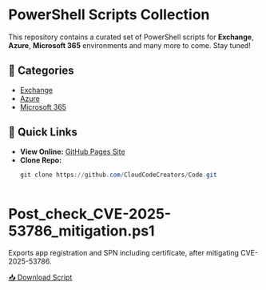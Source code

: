 # PowerShell Scripts Collection

This repository contains a curated set of PowerShell scripts for **Exchange**, **Azure**, **Microsoft 365** environments and many more to come.
Stay tuned!

## 📂 Categories
- [Exchange](Exchange)
- [Azure](Azure)
- [Microsoft 365](M365)

## 🔗 Quick Links
- **View Online:** [GitHub Pages Site](https://CloudCodeCreators.github.io/Code)
- **Clone Repo:**
  ```powershell
  git clone https://github.com/CloudCodeCreators/Code.git



# Post_check_CVE-2025-53786_mitigation.ps1

Exports app registration and SPN including certificate, after mitigating CVE-2025-53786.

[📥 Download Script](https://raw.githubusercontent.com/CloudCodeCreators/Code/refs/heads/main/Exchange/Post_check_CVE-2025-53786_mitigation.ps1)

